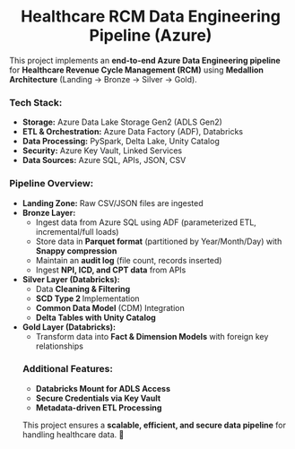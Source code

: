<h1 align="center">Healthcare RCM Data Engineering Pipeline (Azure)</h1>
<p align="left">This project implements an <b>end-to-end Azure Data Engineering pipeline</b> for <b>Healthcare Revenue Cycle Management (RCM)</b> using  <b>Medallion Architecture</b> (Landing → Bronze → Silver → Gold).
<!-- <a href="https://www.python.org" target="_blank" rel="noreferrer"> <img src="https://raw.githubusercontent.com/devicons/devicon/master/icons/python/python-original.svg" alt="python" width="40" height="40"/> </a>
<a href="https://www.oracle.com/" target="_blank" rel="noreferrer"> <img src="https://raw.githubusercontent.com/devicons/devicon/master/icons/oracle/oracle-original.svg" alt="oracle" width="40" height="40"/> </a>
<a href="https://kafka.apache.org/" target="_blank" rel="noreferrer"> <img src="https://www.vectorlogo.zone/logos/apache_kafka/apache_kafka-icon.svg" alt="kafka" width="40" height="40"/> </a> <a href="https://www.mysql.com/" target="_blank" rel="noreferrer"> <img src="https://raw.githubusercontent.com/devicons/devicon/master/icons/mysql/mysql-original-wordmark.svg" alt="mysql" width="40" height="40"/> </a> -->
</p>
<h3 align="left">Tech Stack:</h3>

<ul>
  <li><b>Storage:</b> Azure Data Lake Storage Gen2 (ADLS Gen2)</li>
  <li><b>ETL & Orchestration:</b> Azure Data Factory (ADF), Databricks</li>
  <li><b>Data Processing:</b> PySpark, Delta Lake, Unity Catalog</li>
  <li><b>Security:</b> Azure Key Vault, Linked Services</li>
  <li><b>Data Sources:</b> Azure SQL, APIs, JSON, CSV</li>
</ul>

<h3 align="left">Pipeline Overview:</h3>

<ul>
  <li><b>Landing Zone:</b> Raw CSV/JSON files are ingested</li>
  <li><b>Bronze Layer:</b> 
    <ul> 
      <li>Ingest data from Azure SQL using ADF (parameterized ETL, incremental/full loads)</li>
      <li>Store data in <b>Parquet format</b> (partitioned by Year/Month/Day) with <b>Snappy compression</b></li>
      <li>Maintain an <b>audit log</b> (file count, records inserted)</li>
      <li>Ingest <b>NPI, ICD, and CPT data</b> from APIs</li></ul>
  </li>
  <li><b>Silver Layer (Databricks):</b> 
    <ul> 
      <li>Data <b>Cleaning & Filtering</b> </li>
      <li><b>SCD Type 2 </b> Implementation</li>
      <li><b>Common Data Model</b>  (CDM) Integration</li>
      <li><b>Delta Tables with Unity Catalog</b> </li></ul>
  </li>
  <li><b>Gold Layer (Databricks):</b> 
    <ul> 
      <li>Transform data into <b>Fact & Dimension Models</b> with foreign key relationships</li>
  </li>
</ul>

<h3 align="left">Additional Features:</h3>
<ul>
  <li><b>Databricks Mount for ADLS Access</b></li>
  <li><b>Secure Credentials via Key Vault</b></li>
  <li><b>Metadata-driven ETL Processing</b></li>
</ul>

<p align="left"> This project ensures a <b>scalable, efficient, and secure data pipeline</b> for handling healthcare data. 🚀 </p>
